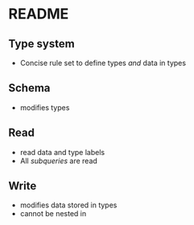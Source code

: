 # README

## Type system

* Concise rule set to define types _and_ data in types

## Schema

* modifies types

## Read

* read data and type labels
* All *subqueries* are read

## Write

* modifies data stored in types
* cannot be nested in 